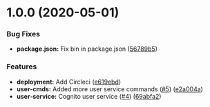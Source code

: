 # 1.0.0 (2020-05-01)


### Bug Fixes

* **package.json:** Fix bin in package.json ([56789b5](https://github.com/sungly/cognito-cli/commit/56789b5933d2e357b7f7758a22720a9b58c74f69))


### Features

* **deployment:** Add Circleci ([e619ebd](https://github.com/sungly/cognito-cli/commit/e619ebdcc508128808179aaf35b3a934a8eb8c3c))
* **user-cmds:** Added more user service commands ([#5](https://github.com/sungly/cognito-cli/issues/5)) ([e2a004a](https://github.com/sungly/cognito-cli/commit/e2a004a19fc748e7c84624bc62d4490f6dcc1f9e))
* **user-service:** Cognito user service ([#4](https://github.com/sungly/cognito-cli/issues/4)) ([69abfa2](https://github.com/sungly/cognito-cli/commit/69abfa2e51dbb59bae464aa1feb4c42869972071))
